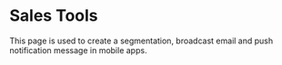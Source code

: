 # Sales Tools

This page is used to create a segmentation, broadcast email and push notification message in mobile apps.
